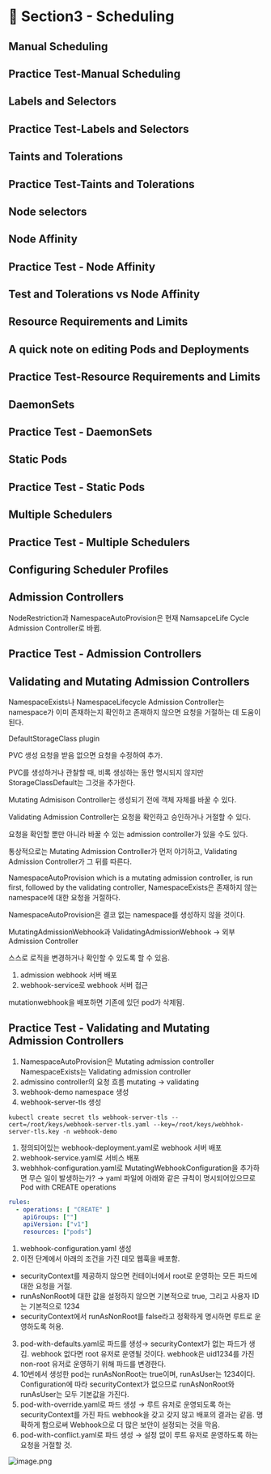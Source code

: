 # 🍨 Section3 - Scheduling

## Manual Scheduling


## Practice Test-Manual Scheduling


## Labels and Selectors


## Practice Test-Labels and Selectors


## Taints and Tolerations


## Practice Test-Taints and Tolerations


## Node selectors


## Node Affinity


## Practice Test - Node Affinity


## Test and Tolerations vs Node Affinity


## Resource Requirements and Limits


## A quick note on editing Pods and Deployments


## Practice Test-Resource Requirements and Limits


## DaemonSets


## Practice Test - DaemonSets


## Static Pods


## Practice Test - Static Pods


## Multiple Schedulers


## Practice Test - Multiple Schedulers


## Configuring Scheduler Profiles


## Admission Controllers


NodeRestriction과 NamespaceAutoProvision은 현재 NamsapceLife Cycle Admission Controller로 바뀜.


## Practice Test - Admission Controllers


## Validating and Mutating Admission Controllers


NamespaceExists나 NamespaceLifecycle Admission Controller는 namespace가 이미 존재하는지 확인하고 존재하지 않으면 요청을 거절하는 데 도움이 된다.


DefaultStorageClass plugin


PVC 생성 요청을 받음 없으면 요청을 수정하여 추가.


PVC를 생성하거나 관찰할 때, 비록 생성하는 동안 명시되지 않지만 StorageClassDefault는 그것을 추가한다.


Mutating Admisison Controller는 생성되기 전에 객체 자체를 바꿀 수 있다.


Validating Admission Controller는 요청을 확인하고 승인하거나 거절할 수 있다.


요청을 확인할 뿐만 아니라 바꿀 수 있는 admission controller가 있을 수도 있다.


통상적으로는 Mutating Admission Controller가 먼저 야기하고, Validating Admission Controller가 그 뒤를 따른다.


NamespaceAutoProvision which is a mutating admission controller, is run first, followed by the validating controller, NamespaceExists은 존재하지 않는 namespace에 대한 요청을 거절하다.


NamespaceAutoProvision은 결코 없는 namespace를 생성하지 않을 것이다.


MutatingAdmissionWebhook과 ValidatingAdmissionWebhook → 외부 Admission Controller


스스로 로직을 변경하거나 확인할 수 있도록 할 수 있음.

1. admission webhook 서버 배포
2. webhook-service로 webhook 서버 접근

mutationwebhook을 배포하면 기존에 있던 pod가 삭제됨.


## Practice Test - Validating and Mutating Admission Controllers

1. NamespaceAutoProvision은 Mutating admission controller
NamespaceExists는 Validating admission controller
2. admissino controller의 요청 흐름
mutating → validating
3. webhook-demo namespace 생성
4. webhook-server-tls 생성

```shell
kubectl create secret tls webhook-server-tls --cert=/root/keys/webhook-server-tls.yaml --key=/root/keys/webhhok-server-tls.key -n webhook-demo
```

1. 정의되어있는 webhook-deployment.yaml로 webhook 서버 배포
2. webhook-service.yaml로 서비스 배포
3. webhhok-configuration.yaml로 MutatingWebhookConfiguration을 추가하면 무슨 일이 발생하는가?
→ yaml 파일에 아래와 같은 규칙이 명시되어있으므로 Pod with CREATE operations

```yaml
rules:
  - operations: [ "CREATE" ]
    apiGroups: [""]
    apiVersion: ["v1"]
    resources: ["pods"]
```

1. webhook-configuration.yaml 생성
2. 이전 단계에서 아래의 조건을 가진 데모 웹훅을 배포함.
- securityContext를 제공하지 않으면 컨테이너에서 root로 운영하는 모든 파드에 대한 요청을 거절.
- runAsNonRoot에 대한 값을 설정하지 않으면 기본적으로 true, 그리고 사용자 ID는 기본적으로 1234
- securityContext에서 runAsNonRoot를 false라고 정확하게 명시하면 루트로 운영하도록 허용.
3. pod-with-defaults.yaml로 파드를 생성→ securityContext가 없는 파드가 생김.
webhook 없다면 root 유저로 운영될 것이다. webhook은 uid1234를 가진 non-root 유저로 운영하기 위해 파드를 변경한다.
4. 10번에서 생성한 pod는 runAsNonRoot는 true이며, runAsUser는 1234이다.
Configuration에 따라 securityContext가 없으므로 runAsNonRoot와 runAsUser는 모두 기본값을 가진다.
5. pod-with-override.yaml로 파드 생성 → 루트 유저로 운영되도록 하는 securityContext를 가진 파드
webhook을 갖고 갖지 않고 배포의 결과는 같음.
명확하게 함으로써 Webhook으로 더 많은 보안이 설정되는 것을 막음.
6. pod-with-conflict.yaml로 파드 생성 → 
설정 없이 루트 유저로 운영하도록 하는 요청을 거절할 것.

![image.png](https://prod-files-secure.s3.us-west-2.amazonaws.com/b2ea2032-00e9-4883-a13b-cb03cf5b2334/501c3b54-0de4-44d6-afe6-eca0c6373e4f/image.png?X-Amz-Algorithm=AWS4-HMAC-SHA256&X-Amz-Content-Sha256=UNSIGNED-PAYLOAD&X-Amz-Credential=ASIAZI2LB46654CS4FR2%2F20250218%2Fus-west-2%2Fs3%2Faws4_request&X-Amz-Date=20250218T122101Z&X-Amz-Expires=3600&X-Amz-Security-Token=IQoJb3JpZ2luX2VjEGQaCXVzLXdlc3QtMiJGMEQCIF3FUm6NVSUWPoyakoh0YnB9ZFm9szss7i2%2FYL0BDsMZAiBhevQQrXX5wTNm8teYjX7IPjB183OYlm8gw9sQJltE3yqIBAiM%2F%2F%2F%2F%2F%2F%2F%2F%2F%2F8BEAAaDDYzNzQyMzE4MzgwNSIM%2BUDc5koLnWa8RGz3KtwDjwP0oKXCuVRyddCElOsv5tjjuDy9ujbYkjXXJnFBPyFRw3XWzicq5zEiTYsqvhiErRcZSX6uDl1Mnd43V8%2FVF9xrzGF2YvQ3CxLC%2BeYTTebiQ4iVA1nNfz6%2BVtFJWMBQGjPSb0IZATz2W0%2Br0Rk1w%2Fon7%2Bix1TVChtk59AMbpF4UjYl%2Ba11s29PXTsj6Xo2HWuYpr2VTFYdGxhurGLdYGiERtKgnNqThqnVxRc67Dcl8p%2Bi2MquykK%2FZwYnNFZG9uo%2F1IouFFWdezpJneaiPGYovovsKpw2DazsO6y4P601Ksw6WSaccSugGeos1GHd15qKPKtmevo7NqF7MTlqVgEyD8iFT5iz2Hy%2B2GNkvxbTfzuU3BqQsgn5BfZyHbfgt5URxUFWVCK%2BcDAXmJd06Wh6Me69U2tIJwJKSFn%2BM2CAW0WzUmRwcWeQlpGKYtmlNNLvuNBopQCmMJ1QUrfqVJ5ZW12jnIHbSHUOHQ6uNO4BDVyxOVBi8gbrQA7SGwh2rJnUyCHjIcOFq5JjhquBvDTFwzAtUo5wg3m%2F%2FQ6KlmmKDulUbhlVL5SV3o5t57t2ZvE23XP479HgFu1PXW7Xplj%2B3HITUsXX5orFBgNwShbCUPOwORpw0AaL3BgIw09vRvQY6pgHEO0nlwOzr49XAVZ0TQOiDU7d8XhjRqjrT4FPOMbgCrthXlm6nUrDI8LKOH0tDgTyjiPBpvnTIDrr1rO7ANY4VngEYvIks%2FKDNLFUnszUrdsUKXefjW%2FHn4ypskTrTPoc1f2vQR%2B%2BKRVrtqvH4FAk7zcmhr7sBVUICVF5aWHiPjCWEXAlgC6QAv6%2FW1JdTnkbQ2Hm5NcUczS8OFQ%2FfhyptBETL%2Fxhu&X-Amz-Signature=c8f797e65bfc25587725530901d360a7fcdc2ee5f5be5592e83653a18465425f&X-Amz-SignedHeaders=host&x-id=GetObject)

